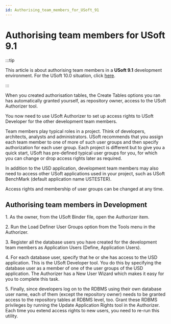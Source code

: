```yaml
---
id: Authorising_team_members_for_USoft_91
---
```


# Authorising team members for USoft 9.1


:::tip

This article is about authorising team members in a **USoft 9.1** development environment.
For the USoft 10.0 situation, click [here](/docs/USoft_for_administrators/Creating_a_USoft_Development_environment/Authorising_team_members_for_USoft_100.md).

:::

When you created authorisation tables, the Create Tables options you ran has automatically granted yourself, as repository owner, access to the USoft Authorizer tool.

You now need to use USoft Authorizer to set up access rights to USoft Developer for the other development team members.

Team members play typical roles in a project. Think of developers, architects, analysts and administrators. USoft recommends that you assign each team member to one of more of such user groups and then specify authorization for each user group. Each project is different but to give you a quick start, USoft has pre-defined typical user groups for you, for which you can change or drop access rights later as required.

In addition to the USD application, development team members may also need to access other USoft applications used in your project, such as USoft BenchMark (default application name USTESTER).

Access rights and membership of user groups can be changed at any time.

## Authorising team members in Development

1. As the owner, from the USoft Binder file, open the Authorizer item.

2. Run the Load Definer User Groups option from the Tools menu in the Authorizer.

3. Register all the database users you have created for the development team members as Application Users (Define, Application Users).

4. For each database user, specify that he or she has access to the USD application. This is the USoft Developer tool. You do this by specifying the database user as a member of one of the user groups of the USD application. The Authorizer has a New User Wizard which makes it easy for you to complete this task.

5. Finally, since developers log on to the RDBMS using their own database user name, each of them (except the repository owner) needs to be granted access to the repository tables at RDBMS level, too. Grant these RDBMS privileges by running the Update Application Rights tool in the Authorizer. Each time you extend access rights to new users, you need to re-run this utility.

 

 